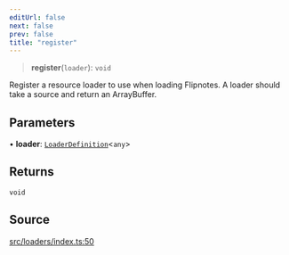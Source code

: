 ```yaml
---
editUrl: false
next: false
prev: false
title: "register"
---
```


> **register**(`loader`): `void`

Register a resource loader to use when loading Flipnotes.
A loader should take a source and return an ArrayBuffer.

## Parameters

• **loader**: [`LoaderDefinition`](/api/namespaces/loaders/interfaces/loaderdefinition/)\<`any`\>

## Returns

`void`

## Source

[src/loaders/index.ts:50](https://github.com/jaames/flipnote.js/blob/afe27e228e29d19d2dff33dfb324ba35dc913507/src/loaders/index.ts#L50)
